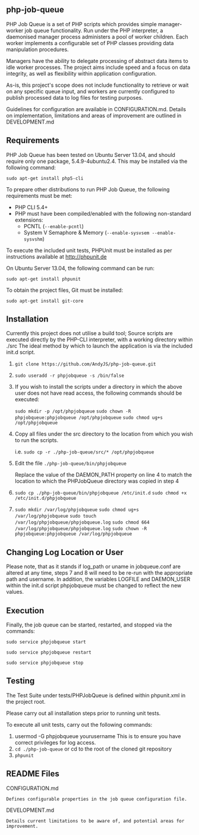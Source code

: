 php-job-queue
-------------

PHP Job Queue is a set of PHP scripts which provides simple manager-worker
job queue functionality. Run under the PHP interpreter, a daemonised manager process
administers a pool of worker children. Each worker implements a configurable set of
PHP classes providing data manipulation procedures.

Managers have the ability to delegate processing of abstract data items to idle
worker processes. The project aims include speed and a focus on data integrity,
as well as flexibility within application configuration.

As-is, this project's scope does not include functionality to retrieve or wait on
any specific queue input, and workers are currently configured to publish processed
data to log files for testing purposes.

Guidelines for configuration are available in CONFIGURATION.md. Details on
implementation, limitations and areas of improvement are outlined in DEVELOPMENT.md

Requirements
------------

PHP Job Queue has been tested on Ubuntu Server 13.04, and should require only
one package, 5.4.9-4ubuntu2.4. This may be installed via the following command:

`sudo apt-get install php5-cli`

To prepare other distributions to run PHP Job Queue, the following requirements
must be met:

- PHP CLI 5.4+
- PHP must have been compiled/enabled with the following non-standard extensions:
	- PCNTL (`--enable-pcntl`)
	- System V Semaphore & Memory (`--enable-sysvsem --enable-sysvshm`)

To execute the included unit tests, PHPUnit must be installed as per
instructions available at http://phpunit.de

On Ubuntu Server 13.04, the following command can be run:

`sudo apt-get install phpunit`

To obtain the project files, Git must be installed:

`sudo apt-get install git-core`

Installation
------------

Currently this project does not utilise a build tool; Source scripts are
executed directly by the PHP-CLI interpreter, with a working directory within ./src
The ideal method by which to launch the application is via the included init.d script.

1. `git clone https://github.com/AndyJS/php-job-queue.git`
 
2. `sudo useradd -r phpjobqueue -s /bin/false`

3. If you wish to install the scripts under a directory in which the above user does not have read access, the following commands should be executed:

	`sudo mkdir -p /opt/phpjobqueue`
	`sudo chown -R phpjobqueue:phpjobqueue /opt/phpjobqueue`
	`sudo chmod ug+s /opt/phpjobqueue`

4. Copy all files under the src directory to the location from which you wish to run the scripts.

   i.e. `sudo cp -r ./php-job-queue/src/* /opt/phpjobqueue`

3. Edit the file `./php-job-queue/bin/phpjobqueue`

   Replace the value of the DAEMON_PATH property on line 4 to match the location
   to which the PHPJobQueue directory was copied in step 4

4. `sudo cp ./php-job-queue/bin/phpjobqueue /etc/init.d`
   `sudo chmod +x /etc/init.d/phpjobqueue`

5. `sudo mkdir /var/log/phpjobqueue`
   `sudo chmod ug+s /var/log/phpjobqueue`
   `sudo touch /var/log/phpjobqueue/phpjobqueue.log`
   `sudo chmod 664 /var/log/phpjobqueue/phpjobqueue.log`
   `sudo chown -R phpjobqueue:phpjobqueue /var/log/phpjobqueue`

Changing Log Location or User
-----------------------------

Please note, that as it stands if log_path or uname in jobqueue.conf are altered at any time, steps 7 and 8 will need to be re-run with the appropriate path and username.
In addition, the variables LOGFILE and DAEMON_USER within the init.d script phpjobqueue must be changed to reflect the new values.

Execution
---------

Finally, the job queue can be started, restarted, and stopped via the commands:

`sudo service phpjobqueue start`

`sudo service phpjobqueue restart`

`sudo service phpjobqueue stop`

Testing
-------

The Test Suite under tests/PHPJobQueue is defined within phpunit.xml in the
project root.

Please carry out all installation steps prior to running unit tests.

To execute all unit tests, carry out the following commands:

1. usermod -G phpjobqueue yourusername
	This is to ensure you have correct privileges for log access.
2. `cd ./php-job-queue` or cd to the root of the cloned git repository
3. `phpunit`

README Files
------------

CONFIGURATION.md

    Defines configurable properties in the job queue configuration file.

DEVELOPMENT.md

    Details current limitations to be aware of, and potential areas for improvement.
